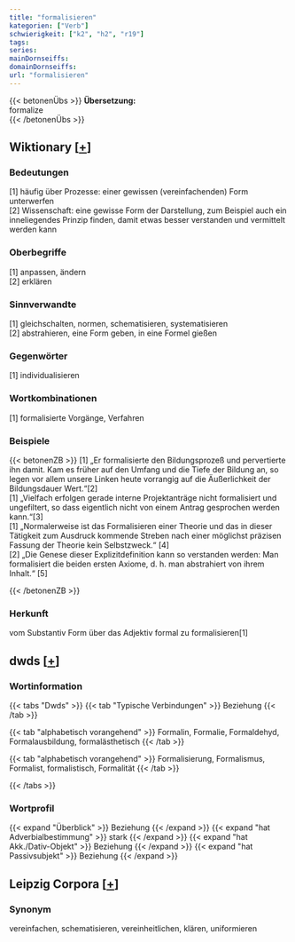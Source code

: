 ```yaml
---
title: "formalisieren"
kategorien: ["Verb"]
schwierigkeit: ["k2", "h2", "r19"]
tags:
series:
mainDornseiffs:
domainDornseiffs:
url: "formalisieren"
---
```


{{< betonenÜbs >}}
**Übersetzung:**  
formalize  
{{< /betonenÜbs >}}

## Wiktionary [[+](https://de.wiktionary.org/wiki/formalisieren)]

### Bedeutungen
[1] häufig über Prozesse: einer gewissen (vereinfachenden) Form unterwerfen  
[2] Wissenschaft: eine gewisse Form der Darstellung, zum Beispiel auch ein inneliegendes Prinzip finden, damit etwas besser verstanden und vermittelt werden kann  

### Oberbegriffe
[1] anpassen, ändern  
[2] erklären  

### Sinnverwandte
[1] gleichschalten, normen, schematisieren, systematisieren  
[2] abstrahieren, eine Form geben, in eine Formel gießen  

### Gegenwörter
[1] individualisieren  

### Wortkombinationen
[1] formalisierte Vorgänge, Verfahren  

### Beispiele
{{< betonenZB >}}
[1] „Er formalisierte den Bildungsprozeß und pervertierte ihn damit. Kam es früher auf den Umfang und die Tiefe der Bildung an, so legen vor allem unsere Linken heute vorrangig auf die Äußerlichkeit der Bildungsdauer Wert.“[2]  
[1] „Vielfach erfolgen gerade interne Projektanträge nicht formalisiert und ungefiltert, so dass eigentlich nicht von einem Antrag gesprochen werden kann.“[3]  
[1] „Normalerweise ist das Formalisieren einer Theorie und das in dieser Tätigkeit zum Ausdruck kommende Streben nach einer möglichst präzisen Fassung der Theorie kein Selbstzweck.“ [4]  
[2] „Die Genese dieser Explizitdefinition kann so verstanden werden: Man formalisiert die beiden ersten Axiome, d. h. man abstrahiert von ihrem Inhalt.“ [5]  

{{< /betonenZB >}}
### Herkunft
vom Substantiv Form über das Adjektiv formal zu formalisieren[1]  



## dwds [[+](https://www.dwds.de/wb/formalisieren)]

### Wortinformation
{{< tabs "Dwds" >}}
{{< tab "Typische Verbindungen" >}}
Beziehung
{{< /tab >}}

{{< tab "alphabetisch vorangehend" >}}
Formalin, Formalie, Formaldehyd, Formalausbildung, formalästhetisch
{{< /tab >}}

{{< tab "alphabetisch vorangehend" >}}
Formalisierung, Formalismus, Formalist, formalistisch, Formalität
{{< /tab >}}

{{< /tabs >}}

### Wortprofil
{{< expand "Überblick" >}} Beziehung {{< /expand >}}
{{< expand "hat Adverbialbestimmung" >}} stark {{< /expand >}}
{{< expand "hat Akk./Dativ-Objekt" >}} Beziehung {{< /expand >}}
{{< expand "hat Passivsubjekt" >}} Beziehung {{< /expand >}}

## Leipzig Corpora [[+](https://corpora.uni-leipzig.de/en/res?word=formalisieren&corpusId=deu_newscrawl-public_2018)]


### Synonym
vereinfachen, schematisieren, vereinheitlichen, klären, uniformieren

